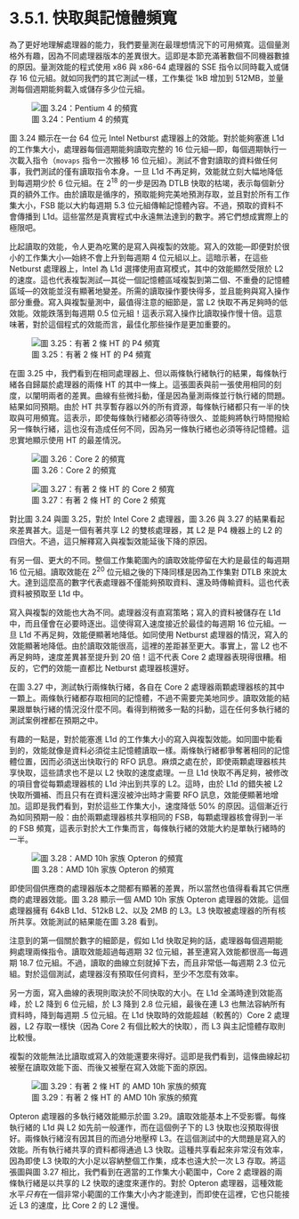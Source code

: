 # 3.5.1. 快取與記憶體頻寬

為了更好地理解處理器的能力，我們要量測在最理想情況下的可用頻寬。這個量測格外有趣，因為不同處理器版本的差異很大。這即是本節充滿著數個不同機器數據的原因。量測效能的程式使用 x86 與 x86-64 處理器的 SSE 指令以同時載入或儲存 16 位元組。就如同我們的其它測試一樣，工作集從 1kB 增加到 512MB，並量測每個週期能夠載入或儲存多少位元組。

<figure>
  <img src="../../assets/figure-3.24.png" alt="圖 3.24：Pentium 4 的頻寬">
  <figcaption>圖 3.24：Pentium 4 的頻寬</figcaption>
</figure>

圖 3.24 顯示在一台 64 位元 Intel Netburst 處理器上的效能。對於能夠塞進 L1d 的工作集大小，處理器每個週期能夠讀取完整的 16 位元組––即，每個週期執行一次載入指令（`movaps` 指令一次搬移 16 位元組）。測試不會對讀取的資料做任何事，我們測試的僅有讀取指令本身。一旦 L1d 不再足夠，效能就立刻大幅地降低到每週期少於 6 位元組。在 2<sup>18</sup> 的一步是因為 DTLB 快取的枯竭，表示每個新分頁的額外工作。由於讀取是循序的，預取能夠完美地預測存取，並且對於所有工作集大小，FSB 能以大約每週期 5.3 位元組傳輸記憶體內容。不過，預取的資料不會傳播到 L1d。這些當然是真實程式中永遠無法達到的數字。將它們想成實際上的極限吧。

比起讀取的效能，令人更為吃驚的是寫入與複製的效能。寫入的效能––即便對於很小的工作集大小––始終不會上升到每週期 4 位元組以上。這暗示著，在這些 Netburst 處理器上，Intel 為 L1d 選擇使用直寫模式，其中的效能顯然受限於 L2 的速度。這也代表複製測試––其從一個記憶體區域複製到第二個、不重疊的記憶體區域––的效能並沒有顯著地變差。所需的讀取操作要快得多，並且能夠與寫入操作部分重疊。寫入與複製量測中，最值得注意的細節是，當 L2 快取不再足夠時的低效能。效能跌落到每週期 0.5 位元組！這表示寫入操作比讀取操作慢十倍。這意味著，對於這個程式的效能而言，最佳化那些操作是更加重要的。

<figure>
  <img src="../../assets/figure-3.25.png" alt="圖 3.25：有著 2 條 HT 的 P4 頻寬">
  <figcaption>圖 3.25：有著 2 條 HT 的 P4 頻寬</figcaption>
</figure>

在圖 3.25 中，我們看到在相同處理器上、但以兩條執行緒執行的結果，每條執行緒各自歸屬於處理器的兩條 HT 的其中一條上。這張圖表與前一張使用相同的刻度，以闡明兩者的差異。曲線有些微抖動，僅是因為量測兩條並行執行緒的問題。結果如同預期。由於 HT 共享暫存器以外的所有資源，每條執行緒都只有一半的快取與可用頻寬。這表示，即使每條執行緒都必須等待很久、並能夠將執行時間撥給另一條執行緒，這也沒有造成任何不同，因為另一條執行緒也必須等待記憶體。這忠實地顯示使用 HT 的最差情況。

<figure>
  <img src="../../assets/figure-3.26.png" alt="圖 3.26：Core 2 的頻寬">
  <figcaption>圖 3.26：Core 2 的頻寬</figcaption>
</figure>

<figure>
  <img src="../../assets/figure-3.27.png" alt="圖 3.27：有著 2 條 HT 的 Core 2 頻寬">
  <figcaption>圖 3.27：有著 2 條 HT 的 Core 2 頻寬</figcaption>
</figure>

對比圖 3.24 與圖 3.25，對於 Intel Core 2 處理器，圖 3.26 與 3.27 的結果看起來差異甚大。這是一個有著共享 L2 的雙核處理器，其 L2 是 P4 機器上的 L2 的四倍大。不過，這只解釋寫入與複製效能延後下降的原因。

有另一個、更大的不同。整個工作集範圍內的讀取效能停留在大約是最佳的每週期 16 位元組。讀取效能在 2<sup>20</sup> 位元組之後的下降同樣是因為工作集對 DTLB 來說太大。達到這麼高的數字代表處理器不僅能夠預取資料、還及時傳輸資料。這也代表資料被預取至 L1d 中。

寫入與複製的效能也大為不同。處理器沒有直寫策略；寫入的資料被儲存在 L1d 中，而且僅會在必要時逐出。這使得寫入速度接近於最佳的每週期 16 位元組。一旦 L1d 不再足夠，效能便顯著地降低。如同使用 Netburst 處理器的情況，寫入的效能顯著地降低。由於讀取效能很高，這裡的差距甚至更大。事實上，當 L2 也不再足夠時，速度差異甚至提升到 20 倍！這不代表 Core 2 處理器表現得很糟。相反的，它們的效能一直都比 Netburst 處理器核還好。

在圖 3.27 中，測試執行兩條執行緒，各自在 Core 2 處理器兩顆處理器核的其中一顆上。兩條執行緒都存取相同的記憶體，不過不需要完美地同步。讀取效能的結果跟單執行緒的情況沒什麼不同。看得到稍微多一點的抖動，這在任何多執行緒的測試案例裡都在預期之中。

有趣的一點是，對於能塞進 L1d 的工作集大小的寫入與複製效能。如同圖中能看到的，效能就像是資料必須從主記憶體讀取一樣。兩條執行緒都爭奪著相同的記憶體位置，因而必須送出快取行的 RFO 訊息。麻煩之處在於，即使兩顆處理器核共享快取，這些請求也不是以 L2 快取的速度處理。一旦 L1d 快取不再足夠，被修改的項目會從每顆處理器核的 L1d 沖出到共享的 L2。這時，由於 L1d 的錯失被 L2 快取所彌補、而且只有在資料還沒被沖出時才需要 RFO 訊息，效能便顯著地增加。這即是我們看到，對於這些工作集大小，速度降低 50% 的原因。這個漸近行為如同預期一般：由於兩顆處理器核共享相同的 FSB，每顆處理器核會得到一半的 FSB 頻寬，這表示對於大工作集而言，每條執行緒的效能大約是單執行緒時的一半。

<figure>
  <img src="../../assets/figure-3.28.png" alt="圖 3.28：AMD 10h 家族 Opteron 的頻寬">
  <figcaption>圖 3.28：AMD 10h 家族 Opteron 的頻寬</figcaption>
</figure>

即使同個供應商的處理器版本之間都有顯著的差異，所以當然也值得看看其它供應商的處理器效能。圖 3.28 顯示一個 AMD 10h 家族 Opteron 處理器的效能。這個處理器擁有 64kB L1d、512kB L2、以及 2MB 的 L3。L3 快取被處理器的所有核所共享。效能測試的結果能在圖 3.28 看到。

注意到的第一個關於數字的細節是，假如 L1d 快取足夠的話，處理器每個週期能夠處理兩條指令。讀取效能超過每週期 32 位元組，甚至連寫入效能都很高––每週期 18.7 位元組。不過，讀取的曲線立刻就掉下去，而且非常低––每週期 2.3 位元組。對於這個測試，處理器沒有預取任何資料，至少不怎麼有效率。

另一方面，寫入曲線的表現則取決於不同快取的大小。在 L1d 全滿時達到效能高峰，於 L2 降到 6 位元組，於 L3 降到 2.8 位元組，最後在連 L3 也無法容納所有資料時，降到每週期 .5 位元組。在 L1d 快取時的效能超越（較舊的）Core 2 處理器，L2 存取一樣快（因為 Core 2 有個比較大的快取），而 L3 與主記憶體存取則比較慢。

複製的效能無法比讀取或寫入的效能還要來得好。這即是我們看到，這條曲線起初被壓在讀取效能下面、而後又被壓在寫入效能下面的原因。

<figure>
  <img src="../../assets/figure-3.29.png" alt="圖 3.29：有著 2 條 HT 的 AMD 10h 家族的頻寬">
  <figcaption>圖 3.29：有著 2 條 HT 的 AMD 10h 家族的頻寬</figcaption>
</figure>

Opteron 處理器的多執行緒效能顯示於圖 3.29。讀取效能基本上不受影響。每條執行緒的 L1d 與 L2 如先前一般運作，而在這個例子下的 L3 快取也沒預取得很好。兩條執行緒沒有因其目的而過分地壓榨 L3。在這個測試中的大問題是寫入的效能。所有執行緒共享的資料都得通過 L3 快取。這種共享看起來非常沒有效率，因為即使 L3 快取的大小足以容納整個工作集，成本也遠大於一次 L3 存取。將這張圖與圖 3.27 相比，我們看到在適當的工作集大小範圍中，Core 2 處理器的兩條執行緒是以共享的 L2 快取的速度來運作的。對於 Opteron 處理器，這種效能水平*只有*在一個非常小範圍的工作集大小內才能達到，而即使在這裡，它也只能接近 L3 的速度，比 Core 2 的 L2 還慢。

